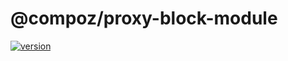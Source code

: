 # @compoz/proxy-block-module

[![version](https://img.shields.io/npm/v/@compoz/proxy-block-module.svg?style=flat-square)](https://www.npmjs.com/package/@compoz/proxy-block-module)
